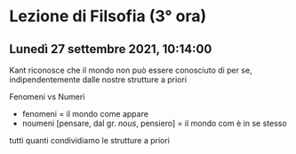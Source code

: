 # Lezione di Filsofia (3° ora) 
## Lunedì 27 settembre 2021, 10:14:00

Kant riconosce che il mondo non può essere conosciuto di per se, indipendentemente dalle nostre strutture a priori


Fenomeni vs Numeri
* fenomeni = il mondo come appare
* noumeni [pensare, dal gr. _nous_, pensiero] = il mondo com è in se stesso

tutti quanti condividiamo le strutture a priori
<!--stackedit_data:
eyJoaXN0b3J5IjpbMjAzNjY5NDAxOCwxNzQxMTgwNTk2XX0=
-->
